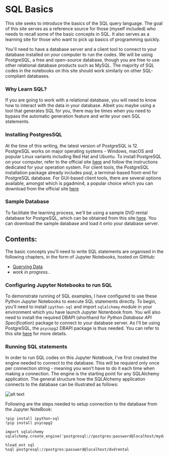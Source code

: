# SQL Basics

   This site seeks to introduce the basics of the SQL query language. The goal of this site serves as a reference source for those (myself included) who needs to recall some of the basic concepts in SQL. It also serves as a learning site for those who want to pick up basics of programming quickly.

   You'll need to have a database server and a client tool to connect to your database installed on your computer to run the codes. We will be using PostgreSQL, a free and open-source database, though you are free to use other relational database products such as MySQL. The majority of SQL codes in the notebooks on this site should work similarly on other SQL-compliant databases. 

### Why Learn SQL?

   If you are going to work with a relational database, you will need to know how to interact with the data in your database. Albeit you maybe using a tool that generates SQL for you, there may be times when you need to bypass the automatic generation feature and write your own SQL statements. 

   
### Installing PostgresSQL

   At the time of this writing, the latest version of PostgreSQL is 12. PostgreSQL works on major operating systems - Windows, macOS and popular Linux variants including Red Hat and Ubuntu. To install PostgreSQL on your computer, refer to the official site [here](https://www.postgresql.org/download/) and follow the instructions dedicated for your operation system. For client tools, the PostgreSQL installation package already includes psql, a terminal-based front-end for PostgreSQL database. For GUI-based client tools, there are several options available, amongst which is pgadmin4, a popular choice which you can download from the official site [here](https://www.pgadmin.org/download/)


### Sample Database

   To facilitate the learning process, we'll be using a sample DVD rental database for PostgreSQL, which can be obtained from this site [here](https://www.postgresqltutorial.com/postgresql-sample-database/). You can download the sample database and load it onto your database server. 
   

## Contents:

   The basic concepts you'll need to write SQL statements are organised in the following chapters, in the form of Jupyter Notebooks, hosted on GitHub:
   
   + [Querying Data](https://github.com/colintwh/sql-basics/blob/master/QueryData.ipynb)
   + *work in progress..*
   
   
### Configuring Jupyter Notebooks to run SQL

   To demonstrate running of SQL examples, I have configured to use these Python Jupyter Notebooks to execute SQL statements directly. To begin, you'll need to install `ipython-sql` and import `sqlalchemy` module in your environment which you have launch Jupyter Notenbook from. You will also need to install the required DBAPI (shorthand for *Python Database API Specification*) package to connect to your database server. As I'll be using PostgreSQL, the `psycopg2` DBAPI package is thus needed. You can refer to this site [here](https://docs.sqlalchemy.org/en/13/core/engines.html) for more details.
   
   
### Running SQL statements

   In order to run SQL codes on this Jupyter Notebook, I've first created the engine needed to connect to the database. This will be requierd only once per connection string - meaning you won't have to do it each time when making a connection. The engine is the starting point for any SQLAlchemy application. The general structure how the SQLAlchemy application connects to the database can be illustrated as follows:

![alt text](https://docs.sqlalchemy.org/en/13/_images/sqla_engine_arch.png)

Following are the steps needed to setup connection to the database from the Jupyter NoteBook:
   
    !pip install ipython-sql
    !pip install psycopg2

    import sqlalchemy
    sqlalchemy.create_engine('postgresql://postgres:password@localhost/mydatabase')
    
    %load_ext sql
    %sql postgresql://postgres:password@localhost/dvdrental